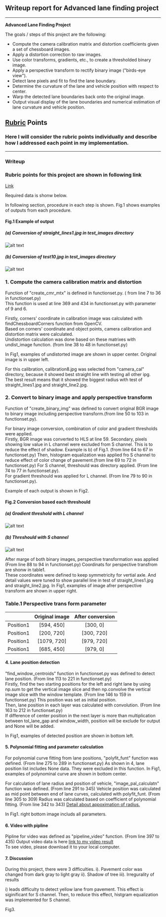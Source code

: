 ## Writeup report for Advanced lane finding project

---

**Advanced Lane Finding Project**

The goals / steps of this project are the following:

* Compute the camera calibration matrix and distortion coefficients given a set of chessboard images.
* Apply a distortion correction to raw images.
* Use color transforms, gradients, etc., to create a thresholded binary image.
* Apply a perspective transform to rectify binary image ("birds-eye view").
* Detect lane pixels and fit to find the lane boundary.
* Determine the curvature of the lane and vehicle position with respect to center.
* Warp the detected lane boundaries back onto the original image.
* Output visual display of the lane boundaries and numerical estimation of lane curvature and vehicle position.

[//]: # (Image References)

[image1]: ./output_images/straight_lines1.png "example1"
[image2]: ./output_images/test10.png "example2"
[image3]: ./output_images/sobelx_example.png "sobelx_binary output"
[image4]: ./output_images/s_channel_example.png "s compositon output"
[video1]: ./project_video_w_pipeline.avi "Video"

## [Rubric](https://review.udacity.com/#!/rubrics/571/view) Points

### Here I will consider the rubric points individually and describe how I addressed each point in my implementation.  

---

### Writeup

### Rubric points for this project are shown in following link

 [Link](https://github.com/udacity/CarND-Advanced-Lane-Lines/blob/master/writeup_template.md)

 Required data is shonw below.

 In following section, procedure in each step is shown.
 Fig.1 shows examples of outputs from each procedure.

#### Fig.1 Example of output
##### (a) Conversion of straight_lines1.jpg in test_images directory
![alt text][image1]
##### (b) Conversion of test10.jpg in test_images directory
![alt text][image2]

### 1. Compute the camera calibration matrix and distortion

 Function of "create_cmr_mtx" is defined in functionset.py. ( from line 7 to 36 in functionset.py)  
 This function is used at line 369 and 434 in functionset.py with parameter of 9 and 6.  
   
 Firstly, corners' coordinate in calibration image was calculated with findChessboardCorners function from OpenCV.  
 Based on corners' coordinate and object points, camera calibration and distortion matrix were calculated.  
 Undistortion calculation was done based on these matrixes with undist_image function. (from line 38 to 48 in functionset.py) 

 In Fig1, examples of undistorted image are shown in upper center. Original image is in upper left.
 
 For this calibration, calibration8.jpg was selected from "camera_cal" directory, because it showed best straight line with testing all other ipg.  
 The best result means that it showed the biggest radius with test of straight_lines1.jpg and straight_line2.jpg. 

### 2. Convert to binary image and apply perspective transform

 Function of "create_binary_img" was defined to convert original BGR image to binary image including perspective transform.(from line 50 to 103 in functionset.py).  
 
 For binary image conversion, combination of color and gradient thresholds were applied.  
 Firstly, BGR image was converted to HLS at line 59.
 Secondary, pixels showing low value in L channel were excluded from S channel. This is to reduce the effect of shadow. Example is b) of Fig.1. (from line 64 to 67 in functionset.py)
 Then, histogram equalization was applied fro S channel to reduce effect of color change of pavement.(from line 69 to 72 in functionset.py)
 For S channel, threshould was directory applied. (From line 74 to 77 in functionset.py).  
 For gradient threshould was applied for L channel. (From line 79 to 90 in functionset.py). 

 Example of each output is shown in Fig2. 
 
#### Fig.2 Conversion based each threshould
##### (a) Gradient threshold with L channel
![alt text][image3]
##### (b) Threshould with S channel
![alt text][image4]

After marge of both binary images, perspective transformation was applied (From line 88 to 94 in functionset.py)
Coordinats for perspective transfrom are shonw in table1.  
These coordinates were defined to keep symmetricity for vertial axle. And detail values were tuned to show parallel line in test of straight_lines1.jpg and straight_line2.jpg.
In Fig1, examples of image afrer perspective transform are shown in upper right.

### Table.1 Perspective trans form parameter  
|         | Original image | After conversion |
|:-------------:|:-------------:| :-----:|
| Position1 | [594, 450] | [300, 0] |
| Position1 | [200, 720] | [300, 720] |
| Position1 | [1079, 720] | [979, 720] |
| Position1 | [685, 450] | [979, 0] |


#### 4. Lane position detection
 "find_window_centroids" function in functionset.py was defined to detect lane position. (From line 113 to 221 in functionset.py)  
 Firstly, find the two starting positions for the left and right lane by using np.sum to get the vertical image slice and then np.convolve the vertical image slice with the window template. (From line 146 to 159 in functionset.py)
 This position was set as initial position.  
 Then, lane position in each layer was calculated with convolution. (From line 163 to 212 in functionset.py)  
 If difference of center position in the next layer is more than multiplication between tol_lane_gap and window_width, position will be exclude for output and None will be added.

 In Fig1, examples of detected position are shown in bottom left.


#### 5. Polynomial fitting and parameter calculation
 For polynomial curve fitting from lane positions, "polyfit_funt" function was defined. (From line 275 to 289  in functionset.py) 
 As shown in 4, lane position list includes None data. They were excluded in this function.
 In Fig1, examples of polynominal curve are shown in bottom center.  

 For calculation of lane radius and position of vehicle, "image_pal_calculatn" function was defined. (From line 291 to 345)
 Vehicle position was calculated as mid point between end of lane curves, calculated with polyfit_funt. (From line 305 to 309)
 Radius was calculated based on coefficient of polynomial fitting. (From line 342 to 343)
 [Detail about appoximation of radius.](https://www.intmath.com/applications-differentiation/8-radius-curvature.php)

 In Fig1. right bottom image includs all parameters.   

#### 6. Video with pipline

 Pipline for video was defined as "pipeline_video" function. (From line 397 to 435)
 Output video data is here [link to my video result](./project_video_w_pipeline.avi)  
 To see video, please download it to your local computer.

#### 7. Discussion

 During this project, there were 3 difficulties.
 i). Pavement color was changed from dark gray to light gray
 ii). Shadow of tree
 iii). Irregurality of results
 
 i) leads difficulty to detect yellow lane from pavement. This effect is siginificant for S channel. Then, to reduce this effect, histgram equalization was implemented for S channel.
 
 Fig3.
 
